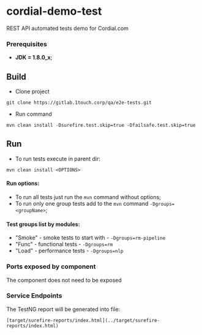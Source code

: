 # cordial-demo-test
 
REST API automated tests demo for Cordial.com
 
### Prerequisites
* **JDK = 1.8.0_x**;

## Build
- Clone project
```
git clone https://gitlab.1touch.corp/qa/e2e-tests.git
```
- Run command
```
mvn clean install -Dsurefire.test.skip=true -Dfailsafe.test.skip=true 
```
 
## Run
- To run tests execute in parent dir:
 ```
 mvn clean install <OPTIONS>
 ```
#### Run options:
 - To run all tests just run the `mvn` command without options;
 - To run only one group tests add to the `mvn` command `-Dgroups=<groupName>`;
 
#### Test groups list by modules:
 - "Smoke" - smoke tests to start with - `-Dgroups=rm-pipeline` 
 - "Func" - functional tests - `-Dgroups=rm` 
 - "Load" - performance tests - `-Dgroups=nlp`
 
### Ports exposed by component
The component does not need to be exposed
 
### Service Endpoints
The TestNG report will be generated into file:
```
[target/surefire-reports/index.html](../target/surefire-reports/index.html)
```
